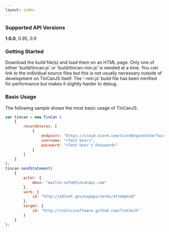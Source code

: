 ```yaml
---
layout: index
---
```


### Supported API Versions

**1.0.0**, 0.95, 0.9

### Getting Started

Download the build file(s) and load them on an HTML page. Only one of either 'build/tincan.js' or 'build/tincan-min.js' is needed at a time. You *can* link to the individual source files but this is not usually necessary outside of development on TinCanJS itself. The '-min.js' build file has been minified for performance but makes it slightly harder to debug.

### Basic Usage

The following sample shows the most basic usage of TinCanJS.

```javascript
var tincan = new TinCan (
    {
        recordStores: [
            {
                endpoint: "https://cloud.scorm.com/ScormEngineInterface/TCAPI/public/",
                username: "<Test User>",
                password: "<Test User's Password>"
            }
        ]
    }
);
tincan.sendStatement(
    {
        actor: {
            mbox: "mailto:info@tincanapi.com"
        },
        verb: {
            id: "http://adlnet.gov/expapi/verbs/attempted"
        },
        target: {
            id: "http://rusticisoftware.github.com/TinCanJS"
        }
    }
);
```
